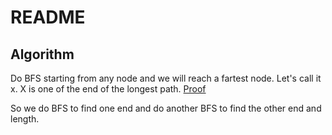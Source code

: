 # README

## Algorithm

Do BFS starting from any node and we will reach a fartest node. Let's call it x. X is one of the end of the longest path. [Proof](https://stackoverflow.com/questions/20010472/proof-of-correctness-algorithm-for-diameter-of-a-tree-in-graph-theory)

So we do BFS to find one end and do another BFS to find the other end and length.
